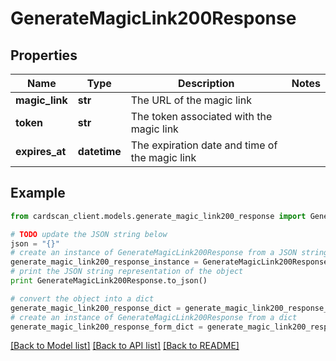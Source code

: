 # GenerateMagicLink200Response


## Properties
Name | Type | Description | Notes
------------ | ------------- | ------------- | -------------
**magic_link** | **str** | The URL of the magic link | 
**token** | **str** | The token associated with the magic link | 
**expires_at** | **datetime** | The expiration date and time of the magic link | 

## Example

```python
from cardscan_client.models.generate_magic_link200_response import GenerateMagicLink200Response

# TODO update the JSON string below
json = "{}"
# create an instance of GenerateMagicLink200Response from a JSON string
generate_magic_link200_response_instance = GenerateMagicLink200Response.from_json(json)
# print the JSON string representation of the object
print GenerateMagicLink200Response.to_json()

# convert the object into a dict
generate_magic_link200_response_dict = generate_magic_link200_response_instance.to_dict()
# create an instance of GenerateMagicLink200Response from a dict
generate_magic_link200_response_form_dict = generate_magic_link200_response.from_dict(generate_magic_link200_response_dict)
```
[[Back to Model list]](../README.md#documentation-for-models) [[Back to API list]](../README.md#documentation-for-api-endpoints) [[Back to README]](../README.md)


